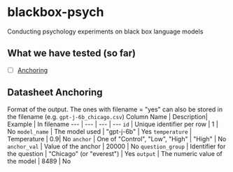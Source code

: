 # blackbox-psych
Conducting psychology experiments on black box language models

## What we have tested (so far)
- [ ] [Anchoring](https://en.wikipedia.org/wiki/Anchoring_(cognitive_bias))

## Datasheet Anchoring
Format of the output. The ones with filename = "yes" can also be stored in the filename (e.g. `gpt-j-6b_chicago.csv`)
Column Name | Description| Example | In filename
--- | --- | --- | ---
`id` | Unique identifier per row | 1 | No
`model_name` | The model used | "gpt-j-6b" | Yes 
`temperature` | Temperature | 0.9| No
`anchor` | One of "Control", "Low", "High" | "High" | No
`anchor_val` | Value of the anchor | 20000 | No
`question_group` | Identifier for the question | "Chicago" (or "everest") | Yes
`output` | The numeric value of the model | 8489 | No